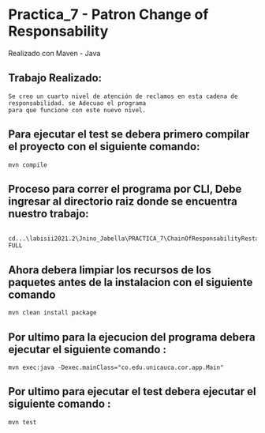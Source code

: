 # Practica_7 - Patron Change of Responsability

Realizado con Maven - Java

## Trabajo Realizado:
```
Se creo un cuarto nivel de atención de reclamos en esta cadena de responsabilidad. se Adecuao el programa
para que funcione con este nuevo nivel.
```
## Para ejecutar el test se debera primero compilar el proyecto con el siguiente comando:
```
mvn compile

```
## Proceso para correr el programa por CLI, Debe ingresar al directorio raiz donde se encuentra nuestro trabajo:
```
 cd...\labisii2021.2\Jnino_Jabella\PRACTICA_7\ChainOfResponsabilityRestaurant-FULL

```
## Ahora debera limpiar los recursos de los paquetes antes de la instalacion con el siguiente comando
```
mvn clean install package
```
## Por ultimo para la ejecucion del programa debera ejecutar el siguiente comando :
```
mvn exec:java -Dexec.mainClass="co.edu.unicauca.cor.app.Main"
```

## Por ultimo para ejecutar el test debera ejecutar el siguiente comando :
```
mvn test

```


